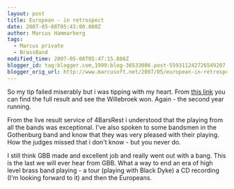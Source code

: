 ```yaml
---
layout: post
title: European - in retrospect
date: 2007-05-08T05:43:00.000Z
author: Marcus Hammarberg
tags:
  - Marcus private
  - BrassBand
modified_time: 2007-05-08T05:47:15.886Z
blogger_id: tag:blogger.com,1999:blog-36533086.post-559311242726549207
blogger_orig_url: http://www.marcusoft.net/2007/05/european-in-retrospect.html
---
```


So my
tip failed miserably but i was tipping with
my heart. From [this
link](http://www.4barsrest.com/news/detail.asp?id=5566) you can find the
full result and see the Willebroek won. Again - the second
year running.

From the live result service of 4BarsRest i understood that the
playing from all the bands was exceptional. I've also spoken to some
bandsmen in the Gothenburg band and know that they
was very pleased with their playing. How the judges missed that i don't know - but
you never do.

I still think GBB made and excellent job and really
went out with a bang. This is the last we will ever hear from GBB. What a way
to end an era of high level brass band playing - a tour (playing with
Black Dyke) a CD recording (I'm looking forward to it) and
then the Europeans.

